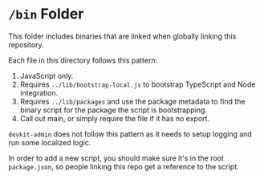 # `/bin` Folder

This folder includes binaries that are linked when globally linking this repository.

Each file in this directory follows this pattern:

1. JavaScript only.
1. Requires `../lib/bootstrap-local.js` to bootstrap TypeScript and Node integration.
1. Requires `../lib/packages` and use the package metadata to find the binary script for the 
package the script is bootstrapping.
1. Call out main, or simply require the file if it has no export.

`devkit-admin` does not follow this pattern as it needs to setup logging and run some localized 
logic.

In order to add a new script, you should make sure it's in the root `package.json`, so people
linking this repo get a reference to the script.
